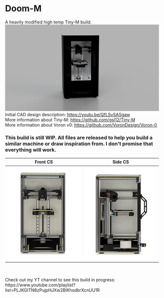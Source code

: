 # Doom-M
A heavily modified high temp Tiny-M build.
<br>![](./DOCS/IMAGES/1.PNG)
<br>Initial CAD design description: https://youtu.be/QfLSvSASgaw
<br>More information about Tiny-M: https://github.com/gsl12/Tiny-M
<br>More information about Voron v0: https://github.com/VoronDesign/Voron-0
<br>
### This build is still WIP. All files are released to help you build a similar machine or draw inspiration from. I don't promise that everything will work.
| Front CS | Side CS |
| --- | --- |
| ![](./DOCS/IMAGES/2.PNG) | ![](./DOCS/IMAGES/3.PNG)|
<br>
<br>Check out my YT channel to see this build in progress: https://www.youtube.com/playlist?list=PLJKGITN8zPujpHJXw2BlKhsdbrXcnUU1R
